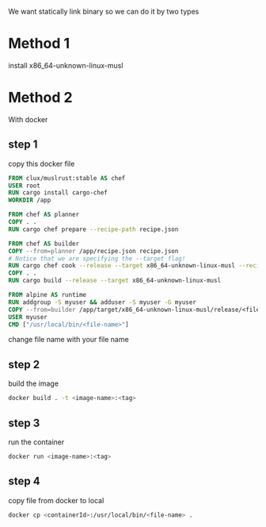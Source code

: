 We want statically link binary so we can do it by two types
# Method 1   
install x86_64-unknown-linux-musl 

# Method 2 
With docker
## step 1
copy this docker file
```Dockerfile
FROM clux/muslrust:stable AS chef
USER root
RUN cargo install cargo-chef
WORKDIR /app

FROM chef AS planner
COPY . .
RUN cargo chef prepare --recipe-path recipe.json

FROM chef AS builder
COPY --from=planner /app/recipe.json recipe.json
# Notice that we are specifying the --target flag!
RUN cargo chef cook --release --target x86_64-unknown-linux-musl --recipe-path recipe.json
COPY . .
RUN cargo build --release --target x86_64-unknown-linux-musl 

FROM alpine AS runtime
RUN addgroup -S myuser && adduser -S myuser -G myuser
COPY --from=builder /app/target/x86_64-unknown-linux-musl/release/<file-name> /usr/local/bin/
USER myuser
CMD ["/usr/local/bin/<file-name>"]
```

change file name with your file name 

## step 2

build the image

```bash
docker build . -t <image-name>:<tag> 
```

## step 3

run the container 

```bash
docker run <image-name>:<tag>
```

## step 4
copy file from docker to local
```bash
docker cp <containerId>:/usr/local/bin/<file-name> .
```
